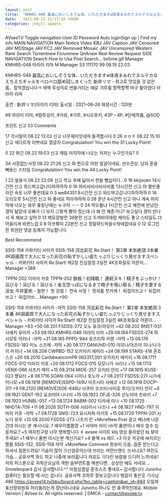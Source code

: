 ```yaml
---
layout: post
title:  "KMHRS-048 最高においしそうな体、いただきますw体液まみれでヌルテカなえちえちギャルをベロベロ舐め回しまくった 新井リマ - 최고로 맛있을 것 같은 몸、잘먹겠습니다ㅋ 체액 투성이로 번들거리는 에로 갸루를 할짝할짝 마구 핥아댔다 아라이 리마"
date:   2021-08-22 22:17:10 +0800
categories: jekyll update
---
```


AVseeTV
Toggle navigation
User ID
Password
  Auto loginSign up  |  Find my info
MAIN NAVIGATION
Main
Notice
Video
KBJ
JAV Caption
JAV Censored
JAV MGStage
JAV FC2
JAV Removed Mosaic
JAV Uncensored
Western
Rank
Search
Torrentnew
Forumnew
QnAnew
Real Review
Request
SIDE NAVIGATION
Search
How to Use
Post Search...
betime.gif
Manager KMHRS-048 아라이 리마
M Manager   53   111170   99 08.19 22:03

KMHRS-048 最高においしそうな体、いただきますw体液まみれでヌルテカなえちえちギャルをベロベロ舐め回しまくった 新井リマ - 최고로 맛있을 것 같은 몸、잘먹겠습니다ㅋ 체액 투성이로 번들거리는 에로 갸루를 할짝할짝 마구 핥아댔다 아라이 리마

출연 : 新井リマ(아라이 리마)
출시일 : 2021-08-26
재생시간 : 120분

 
99
 아라이 리마, #땀투성이, #거유, #갸루, #시오후키, #3P・4P, #단체작품, @SOD

프린트 신고
 53 Comments

17 각시탈이  08.22 13:02  신고
너무재미잇네여 돌격합시다
0
26 ㄸㅁㅈ  08.22 15:10  신고
색다르게 이쁘네요 열글자
 Congratulation! You win the 31 Lucky Point!

0
22 화긴  08.22 19:03  신고
제일 마지막에 나오는 처자는 누구인가요?
0

34 사정없는사정  08.22 21:26  신고
와 찐으로 야한 얼굴이네요. 선수관상. 남자 혼을 빼놓는 스타일
 Congratulation! You win the 44 Lucky Point!

1
22 알용식  08.22 22:08  신고
학교 후배 닮아서 한발 뺐습미다..
0
16 kkijookn  14시간전  신고
와드박고갑니다하하하하
0
19 와비사비사비사비룸  13시간전  신고
아 캘빈클라인 속옷 너무 좋은데요
0
3 we84351  8시간전  신고
와드박고갑니다하하하하
0
16 오리오루  5시간전  신고
와 좋네요 하라하하하
0
28 준년  4시간전  신고
아니 계속 마지막에 나오는 와꾸 좆창난애는 누구야 ㅡㅡ
0
34 약오롭냐  1시간전  신고
예전에 만났던 경미 닮았네
오빠가 니 보지 그렇게 빨아 줬는데 너 왜 안 해준거니?
보고싶다 경미
만나서 꼭 해보고 싶어
0
13 메모장빌런  39분전  신고
두꺼비아재랑 케미도 좋고 스타일도 더 어울리게 바뀐느낌
0
8 아프뤠이  23분전  신고
정말와드박을수밖에없네요
0
12
로그인한 회원만 댓글 등록이 가능합니다.

Best Recommend

SSIS-158 카와키타 사이카
SSIS-158 河北彩花 Re:Start！ 第2章 本気絶頂 3本番 4K超画質で大人になった彩花の恥ずかしい姿たっぷりじっくり見せますスペシャル - 카와키타 사이카 Re:Start! 제2장 진심절정 3실전 4K초화질로 어른이…
Manager +388

TPPN-202 이마이 카호
TPPN-202 鉄板！初降臨！ 連続ヌキ！精子をぶっかけ！浴びる！浴びる！浴びる！金玉空っぽになるまで精子を吸い取る！精子を愛する淫女 今井夏帆 - 철판！ 첫 강림！ 연속 사정！ 정자를 붓카케！ 뒤집어쓰고！ 뒤집어쓰고！ 뒤집어쓰…
Manager +90

SSIS-158 카와키타 사이카 -자막
SSIS-158 河北彩花 Re:Start！ 第2章 本気絶頂 3本番 4K超画質で大人になった彩花の恥ずかしい姿たっぷりじっくり見せますスペシャル - 카와키타 사이카 Re:Start! 제2장 진심절정 3실전 4K초화질로 어른이…
Manager +83
+50  08.201 FSDSS-272 오노 유코/아오이
+42  08.202 BNST-031 사에키 유미카
+53  08.193 KMHRS-048 아라이 리마
+29  08.184 FSDSS-274 하시모토 아리나 -자막
+31  08.185 PPPD-944 유즈리하 카렌 -자막
+13  08.176 FSDSS-183 미노 스즈메 -자막
+30  08.177 DANUHD-010 미히나/아즈미 히나/나가이 미히나
+14  08.208 CWPBD-152 오카자키 에미리
+24  08.199 STARS-418 혼죠 스즈
+20  08.2010 CaribbeancomPR 062317_001 오카자키 에미리
+16  08.1711 FOCS-012 이마이 카호
+20  08.1712 FOCS-015 모모나가 사리나
+15  08.1713 VENX-068 사츠키 메이
+15  08.2114 MIDE-257 오키타 안리
+17  08.1915 KUSE-023 쨩요타
+8  08.1716 SOAN-064 시이나 호노카
+7  08.2017 FSDSS-271 나가세 미나모
+9  08.1918 [REMOVE]SSPD-149U 마츠시타 사에코
+12  08.1919 DOCP-311
+9  08.2120 [REMOVE]SOE-646U 사쿠라 코코미/사이죠 루리/오키타 안리
+8  08.1921 GENT-162 요코미야 나나미
+15  08.1922 OFJE-326 산노미야 츠바키
+7  08.1923 HUNBL-057
+13  08.1724 BABM-002 타카세 리나
+10  08.1725 NHDTA-709
+11  08.2026 SDTH-006 시라이시 나즈나
+4  08.1827 HND-797 이마이 카호 -자막
+7  08.1728 SNIS-723 요시자와 아키호
+15  08.1729 TPPN-201 시노다 유우
+13  08.2030 FSDSS-273 나츠키 린
+MoreNew Post
 광고 배너에 나온 건데 아시는 분 계시나요..?
 배우이름쫌영
+1 사야마 아이 ntr작
 품번이나 배우 알수 있을까요.?
+5 여자친구랑 너무 행복합니다 ㅎ
 avsee 사이트 kbj 영상 올라왔던 bj 찾아주세요!
+1 배우나 품번 아시는분 계신가요?
+4 블랙 vs 레드
+3 이곳 저곳에 싸지르는 짤들
 SSIS-132, SSIS-158 자막
+MoreNew Comment
정유미 으음..질문 받는다고 하셔서 질문드려요! 가슴이 많이 크신걸로아는데 브라는 어떤브랜드 쓰시나요? 여친도 가슴…
공유사백 와드 하고 나중에 보러옵니다
캬죠도 기다린 보람을 드디어 느끼네요! 저의 피스톤으로 귀하군요님의 격한 슴부먼트를 해본다면.. 상상만 해도 서네요…
Snowleopard 감사 감사합니다.^^
아침삼겹살 혼조스즈 좋네요~ 감사합니다
Juninho 컴퓨터는 필요할 때 사는 겁니다.
공유사백 코하루 잘보고갑니다 앵글이 좋은듯
기사님486 https://avsee14.tv/bbs/board.php?bo_table=caption&wr_id=884
오일좌표선정위원회 허리돌리는게 장난아니네요
Juninho 하나도 안 충격적인데요.
Mobile Version |
 AVsee.tv. All rights reserved. | DMCA - contact@avsee.tv